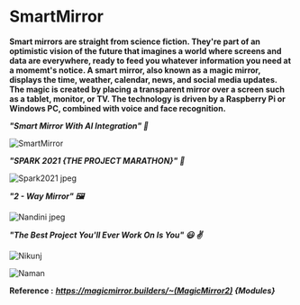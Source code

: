 # SmartMirror
**Smart mirrors are straight from science fiction. They're part of an optimistic vision of the future that imagines a world where screens and data are everywhere, ready to feed you whatever information you need at a momemt's notice. A smart mirror, also known as a magic mirror, displays the time, weather, calendar, news, and social media updates. The magic is created by placing a transparent mirror over a screen such as a tablet, monitor, or TV. The technology is driven by a Raspberry Pi or Windows PC, combined with voice and face recognition.**

***"Smart Mirror With AI Integration" :dizzy:***

![SmartMirror](https://user-images.githubusercontent.com/73197307/149340451-feebf635-2a64-4f5f-9bc3-9729ae2f7e9d.jpeg)

***"SPARK 2021 {THE PROJECT MARATHON}" :3rd_place_medal:***

![Spark2021 jpeg](https://user-images.githubusercontent.com/73197307/149341069-8b7f9cf4-3e64-4c69-9b1c-3ca81ba8fbad.jpeg)

***"2 - Way Mirror" :framed_picture:***

![Nandini jpeg](https://user-images.githubusercontent.com/73197307/149339521-da028784-2479-4b84-a0ad-a73f2b43ebb7.jpeg)

***"The Best Project You'll Ever Work On Is You" :smiley: :v:***

![Nikunj](https://user-images.githubusercontent.com/73197307/149349723-2ddc7358-57c2-40d4-8255-80ffcac12c29.jpeg)

![Naman](https://user-images.githubusercontent.com/73197307/149349773-9fc64e5c-cc3a-4ff3-85ba-c47be8b9d8e0.jpeg)

**Reference :**
***https://magicmirror.builders/~(MagicMirror2) {Modules}***
